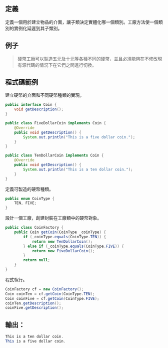 ## 定義

定義一個用於建立物品的介面，讓子類決定實體化哪一個類別。工廠方法使一個類別的實例化延遲到其子類別。

## 例子   

> 硬幣工廠可以製造五元及十元等各種不同的硬幣，並且必須能夠在不修改現有源代碼的情況下在它們之間進行切換。  
  
## 程式碼範例  
建立硬幣的介面和不同硬幣種類的實現。
```java
public interface Coin {
    void getDescription();
}

public class FiveDollarCoin implements Coin {
    @Override
    public void getDescription() {
        System.out.println("This is a five dollar coin.");
    }
}

public class TenDollarCoin implements Coin {
    @Override
    public void getDescription() {
        System.out.println("This is a ten dollar coin.");
    }
}
```  

定義可製造的硬幣種類。  
```java
public enum CoinType {
    TEN, FIVE;
}
```  

設計一個工廠，創建封裝在工廠類中的硬幣對象。   
```java
public class CoinFactory {
    public Coin getCoin(CoinType _coinType) {
        if (_coinType.equals(CoinType.TEN)) {
            return new TenDollarCoin();
        } else if (_coinType.equals(CoinType.FIVE)) {
            return new FiveDollarCoin();
        }
        return null;
    }
}
```  

程式執行。 
```java
CoinFactory cf = new CoinFactory();
Coin coinTen = cf.getCoin(CoinType.TEN);
Coin coinFive = cf.getCoin(CoinType.FIVE);
coinTen.getDescription();
coinFive.getDescription();
```  

## 輸出：  
```java
This is a ten dollar coin.
This is a five dollar coin.
```
